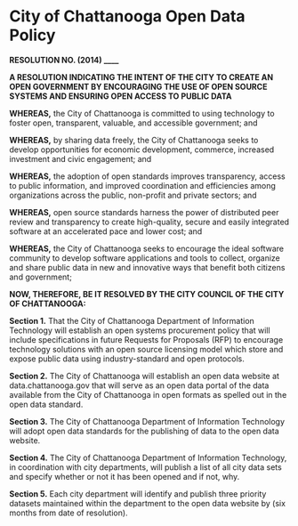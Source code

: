 City of Chattanooga Open Data Policy
====================================

**RESOLUTION NO. (2014) ____**

**A RESOLUTION INDICATING THE INTENT OF THE CITY TO CREATE AN OPEN GOVERNMENT BY ENCOURAGING THE USE OF OPEN SOURCE SYSTEMS AND ENSURING OPEN ACCESS TO PUBLIC DATA**

**WHEREAS,** the City of Chattanooga is committed to using technology to foster open, transparent, valuable, and accessible government; and

**WHEREAS,** by sharing data freely, the City of Chattanooga seeks to develop opportunities for economic development, commerce, increased investment and civic engagement; and

**WHEREAS,** the adoption of open standards improves transparency, access to public information, and improved coordination and efficiencies among organizations across the public, non-profit and private sectors; and

**WHEREAS,** open source standards harness the power of distributed peer review and transparency to create high-quality, secure and easily integrated software at an accelerated pace and lower cost; and

**WHEREAS,** the City of Chattanooga seeks to encourage the ideal software community to develop software applications and tools to collect, organize and share public data in new and innovative ways that benefit both citizens and government;

**NOW, THEREFORE, BE IT RESOLVED BY THE CITY COUNCIL OF THE CITY OF CHATTANOOGA:**

**Section 1.** That the City of Chattanooga Department of Information Technology will establish an open systems procurement policy that will include specifications in future Requests for Proposals (RFP) to encourage technology solutions with an open source licensing model which store and expose public data using industry-standard and open protocols.

**Section 2.** The City of Chattanooga will establish an open data website at data.chattanooga.gov that will serve as an open data portal of the data available from the City of Chattanooga in open formats as spelled out in the open data standard. 

**Section 3.** The City of Chattanooga Department of Information Technology will adopt open data standards for the publishing of data to the open data website.

**Section 4.** The City of Chattanooga Department of Information Technology, in coordination with city departments,  will publish a list of all city data sets and specify whether or not it has been opened and if not, why. 

**Section 5.** Each city department will identify and publish three priority datasets maintained within the department to the open data website by (six months from date of resolution). 
